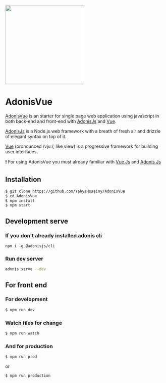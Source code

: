 <img src="https://raw.githubusercontent.com/YahyaHosainy/AdonisVue/main/adonis-vue-logo.png" width="250"></img>

# AdonisVue

<a href="https://github.com/YahyaHosainy/AdonisVue">AdonisVue</a> is an starter for single page web application using javascript in both back-end and front-end with <a href="https://adonisjs.com/">AdonisJs</a> and <a href="https://v3.vuejs.org/">Vue</a>.

<a href="https://adonisjs.com/">AdonisJs</a> is a Node.js web framework with a breath of fresh air and drizzle of elegant syntax on top of it.

<a href="https://v3.vuejs.org/">Vue</a> (pronounced /vjuː/, like view) is a progressive framework for building user interfaces.

:exclamation: For using AdonisVue you must already familiar with <a href="https://v3.vuejs.org/">Vue Js</a> and <a href="https://adonisjs.com/">Adonis Js</a>

## Installation
```bash
$ git clone https://github.com/YahyaHosainy/AdonisVue
$ cd AdonisVue
$ npm install
$ npm start
```

## Development serve

### If you don't already installed adonis cli
```
npm i -g @adonisjs/cli
```
### Run dev server
```bash
adonis serve --dev
```

## For front end
### For development
```bash
$ npm run dev
```
### Watch files for change
```bash
$ npm run watch
```
### And for production
```bash
$ npm run prod
```
or
```bash
$ npm run production
```
